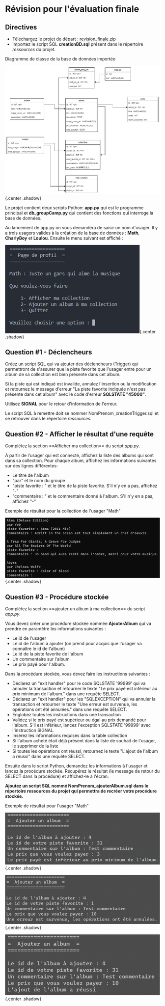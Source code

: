# Révision pour l'évaluation finale

## Directives

- Téléchargez le projet de départ : [revision_finale.zip](../ressources/revision_finale.zip)
- Importez le script SQL **creationBD.sql** présent dans le répertoire *ressources* du projet.

Diagramme de classe de la base de données importée

![diagramme des données](../images/revisionfinal_uml.png){.center .shadow}

Le projet contient deux scripts Python: **app.py** qui est le programme principal et **db_groupCamp.py** qui contient des fonctions qui interroge la base de données.

Au lancement de app.py on vous demandera de saisir un nom d'usager. Il y a trois usagers valides à la création de la base de données : **Math**, **CharlyBoy** et **Loulou**. Ensuite le menu suivant est affiché : 

![revisionfinal_01](../images/revisionfinal_01.png){.center .shadow}

## Question #1 - Déclencheurs

Créez un script SQL qui va ajouter des déclencheurs (Trigger) qui permettront de s'assurer que la piste favorite que l'usager entre pour un album de sa collection est bien présente dans cet album. 

Si la piste qui est indiqué est invalide, annulez l'insertion ou la modification et retournez le message d'erreur "La piste favorite indiquée n'est pas présente dans cet album" avec le code d'erreur **SQLSTATE "45000"**. 

Utilisez **SIGNAL** pour le retour d'information de l'erreur.

Le script SQL à remettre doit se nommer NomPrenom_creationTrigger.sql et se retrouver dans le répertoire *ressources*.

## Question #2 - Afficher le résultat d'une requête

Complétez la section ==Afficher ma collection== du script *app.py*.

À partir de l'usager qui est connecté, affichez la liste des albums qui sont dans sa collection. Pour chaque album, affichez les informations suivantes sur des lignes différentes: 

- Le titre de l'album
- "par" et le nom du groupe
- "piste favorite : " et le titre de la piste favorite. S'il n'y en a pas, affichez "-"
- "commentaire : " et le commentaire donné à l'album. S'il n'y en a pas, affichez "-"

Exemple de résultat pour la collection de l'usager "Math"

![revisionfinal_02](../images/revisionfinal_02.png){.center .shadow}

## Question #3 - Procédure stockée

Complétez la section ==ajouter un album à ma collection== du script *app.py*.

Vous devez créer une procédure stockée nommée **AjouterAlbum** qui va prendre en paramètre les informations suivantes : 

- Le id de l'usager
- Le id de l'album à ajouter (on prend pour acquis que l'usager va connaître le id de l'album)
- Le id de la piste favorite de l'album
- Un commentaire sur l'album
- Le prix payé pour l'album.

Dans la procédure stockée, vous devez faire les instructions suivantes : 

- Déclarez un "exit handler" pour le code SQLSTATE '99999' qui va annuler la transaction et retourner le texte "Le prix payé est inférieur au prix minimum de l\'album." dans une requête SELECT.
- Déclarez un "exit handler" pour les "SQLEXCEPTION" qui va annuler la transaction et retourner le texte "Une erreur est survenue, les opérations ont été annulées." dans une requête SELECT.
- Englobez toutes les instructions dans une transaction
- Validez si le prix payé est supérieur ou égal au prix demandé pour l'album. S'il est inférieur, lancez l'exception SQLSTATE '99999' avec l'instruction SIGNAL.
- Insérez les informations requises dans la table collection
- Si l'album acheté était déjà présent dans la liste de souhait de l'usager, le supprimer de la liste
- Si toutes les opérations ont réussi, retournez le texte "L\'ajout de l\'album a réussi" dans une requête SELECT.

Ensuite dans le script Python, demandez les informations à l'usager et lancez la procédure stockée. Récupérez le résultat (le message de retour du SELECT dans la procédure) et affichez-le à l'écran.

**Ajoutez un script SQL nommé NomPrenom_ajouterAlbum.sql dans le répertoire ressources du projet qui permettra de recréer votre procédure stockée.**

Exemple de résultat pour l'usager "Math"

![revisionfinal_03](../images/revisionfinal_03.png){.center .shadow}

![revisionfinal_04](../images/revisionfinal_04.png){.center .shadow}

![revisionfinal_05](../images/revisionfinal_05.png){.center .shadow}